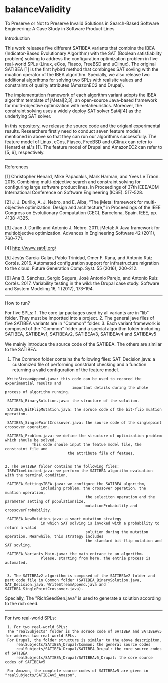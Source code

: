 # balanceValidity
To Preserve or Not to Preserve Invalid Solutions in Search-Based Software Engineering: A Case Study in Software Product Lines

Introduction

This work releases five different SATIBEA variants that combins the IBEA (Indicator-Based Evolutionary Algorithm)
with the SAT (Boolean satisfiability problem) solving to address the configuration optimization problem 
in five real-world SPLs (Linux, eCos, Fiasco, FreeBSD and uClinux). 
The original SATIBEA [1] is the first hybird method that combinges SAT sovling with the muation operator of the IBEA algorithm.
Specially, we also release two additional algorihtms for solving two SPLs
with realisitc values and constraints of quality attributes (AmazonEC2 and Drupal).

The implementation framework of each algorithm variant adopts the IBEA algorithm template
of jMetal[2,3], an open-source Java-based framework for multi-objective optimization with metaheuristics.
Moreover, the constraint solving uses a widely deploy SAT solver Sat4j[4] as the underlying SAT solver.

In this repository, we release the source code and the origianl experimental results. 
Researchers firstly need to conduct seven feature models mentioned in above so that they can run our algorithms successfully. 
The feature model of Linux, eCos, Fiasco, FreeBSD and uClinux can refer to Henard et al.'s [1].
The feature model of Drupal and AmazonEC2 can refer to [5, 6], respectively.

---------------------------------------------------------------------------------------------------------------
References

[1] Christopher Henard, Mike Papadakis, Mark Harman, and Yves Le Traon. 2015. Combining multi-objective search and constraint solving for configuring large software product lines. In Proceedings of 37th IEEE/ACM International Conference on Software Engineering (ICSE). 517–528.

[2] J. J. Durillo, A. J. Nebro, and E. Alba, “The jMetal framework for multi-objective optimization: Design and architecture,” in Proceedings of the IEEE Congress on Evolutionary Computation (CEC), Barcelona, Spain. IEEE, pp. 4138–4325.

[3] Juan J. Durillo and Antonio J. Nebro. 2011. jMetal: A Java framework for multiobjective optimization. Advances in Engineering Software 42 (2011), 760–771.

[4] http://www.sat4j.org/

[5] Jesús García-Galán, Pablo Trinidad, Omer F. Rana, and Antonio Ruiz Cortés. 2016. Automated configuration support for infrastructure migration to the cloud. Future Generation Comp. Syst. 55 (2016), 200–212.

[6] Ana B. Sánchez, Sergio Segura, José Antonio Parejo, and Antonio Ruiz Cortés. 2017. Variability testing in the wild: the Drupal case study. Software and System Modeling 16, 1 (2017), 173–194.

---------------------------------------------------------------------------------------------------------------


How to run?

For five SPLs:
        1. The core jar packages used by all variants are in "lib" folder. They must be importted into a project.
	2. The general jave files of five SATIBEA variants are in "Common" folder.
	3. Each variant framework is composed of the "Common" folder and a special algorithm folder including SATIBEA, SATIBEAv1, SATIBEAv2, SATIBEAv3, SATIBEAv4 and SATIBEAv5

We mainly introduce the source code of the SATIBEA. The others are similar to the SATIBEA.
   1. The Common folder contains the following files:
	 SAT_Decision.java: a customized file of performing constriant checking and 
                              a function returning a valid configuration of the feature model.
					
	 WriteStreamAppend.java: this code can be used to recored the experimential results and 
                                  important details during the whole process of algorithm running.

	 SATIBEA_BinarySolution.java: the structure of the solution.						
						
	 SATIBEA_BitFlipMutation.java: the soruce code of the bit-flip muation operation.

	 SATIBEA_SinglePointCrossover.java: the source code of the singlepoint crossover operation.

	 SATIBEA_Problem.java: we define the structure of optimization problem which shoule be solved.
				This code shoule input the featue model file, the constraint file and 
                                the attribute file of featues.


    2. The SATIBEA folder contains the following files:		
	 IBEATimeLimited.java: we perform the SATIBEA algorithm evaluation with the terminal condition.

	 SATIBEA_SettingsIBEA.java: we configure the SATIBEA algorithm, 
					including problem, the crossover operation, the muation operation, 
                                        the seleciton operation and the parameter setting of populationsize, 
                                        mutationProbability and crossoverProbability. 
						
	 SATIBEA_NewMutation.java: a smart mutation strategy 
					in which SAT solving is invoked with a probability to return a valid 
                                        solution during the mutation operation. Meanwhile, this strategy includes 
                                        the standard bit-flip mutation and SAT sovling.

	 SATIBEA_Variants_Main.java: the main entrace to an algorithm. 
					Please, starting from here, the entrie process is automated.						

						
     3. The SATIBEAv2 algorithm is composed of the SATIBEAv2 folder and part code file in Common folder (SATIBEA_BinarySolution.java, SAT_Decision.java, WriteStreamAppend.java and SATIBEA_SinglePointCrossover.java).
Specially, The "RichSeedGen.java" is used to generate a solution according to the rich seed.

---------------------------------------------------------------------------------------------------------------	

For two real-world SPLs:

     1. For two real-world SPLs:
	 The "realSubjects" folder is the soruce code of SATIBEA and SATIBEAv5 for address two real-world SPLs.
	 For Drupal, the folder structure is similar to the above descripiton.
		 realSubjects/SATIBEA_Drupal/Common: the general source codes
		 realSubjects/SATIBEA_Drupal/SATIBEA_Drupal: the core source codes of SATIBEA
		 realSubjects/SATIBEA_Drupal/SATIBEAv5_Drupal: the core source codes of SATIBEAv5

	 For Amazon, the complete source codes of SATIBEAv5 are given in "realSubjects/SATIBEAv5_Amazon".
